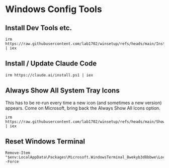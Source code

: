 # Windows Config Tools

## Install Dev Tools etc.

    irm https://raw.githubusercontent.com/lab1702/winsetup/refs/heads/main/InstallTools.ps1 | iex

## Install / Update Claude Code

    irm https://claude.ai/install.ps1 | iex

## Always Show All System Tray Icons

This has to be re-run every time a new icon (and sometimes a new version) appears. Come on Microsoft, bring back the Always Show All Icons option.

    irm https://raw.githubusercontent.com/lab1702/winsetup/refs/heads/main/ShowTrayIcons.ps1 | iex

## Reset Windows Terminal

    Remove-Item "$env:LocalAppData\Packages\Microsoft.WindowsTerminal_8wekyb3d8bbwe\LocalState\settings.json" -Force
